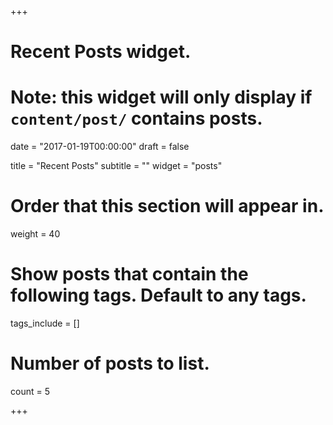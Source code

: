 +++
# Recent Posts widget.
# Note: this widget will only display if `content/post/` contains posts.

date = "2017-01-19T00:00:00"
draft = false

title = "Recent Posts"
subtitle = ""
widget = "posts"

# Order that this section will appear in.
weight = 40

# Show posts that contain the following tags. Default to any tags.
tags_include = []

# Number of posts to list.
count = 5

+++

